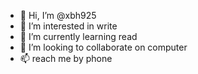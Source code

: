 - 👋 Hi, I’m @xbh925
- 👀 I’m interested in write
- 🌱 I’m currently learning read
- 💞️ I’m looking to collaborate on computer
- 📫 reach me by phone

<!---
xbh925/xbh925 is a ✨ special ✨ repository because its `README.md` (this file) appears on your GitHub profile.
You can click the Preview link to take a look at your changes.
--->
